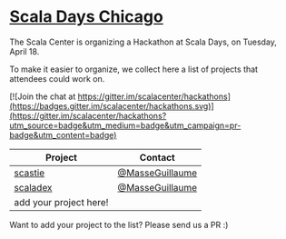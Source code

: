 # [Scala Days Chicago](http://event.scaladays.org/scaladays-chicago-2017)

The Scala Center is organizing a Hackathon at Scala Days, on Tuesday, April 18.

To make it easier to organize, we collect here a list of projects that attendees
could work on.

[![Join the chat at https://gitter.im/scalacenter/hackathons](https://badges.gitter.im/scalacenter/hackathons.svg)](https://gitter.im/scalacenter/hackathons?utm_source=badge&utm_medium=badge&utm_campaign=pr-badge&utm_content=badge)

| Project                          | Contact                           |
| -------                          | -------                           |
| [scastie][scastie]               | [@MasseGuillaume][MasseGuillaume] |
| [scaladex][scaladex]             | [@MasseGuillaume][MasseGuillaume] |
| add your project here!           |                                   |

Want to add your project to the list? Please send us a PR :)




[MasseGuillaume]: https://github.com/MasseGuillaume

[scastie]: https://github.com/scalacenter/scastie/labels/hackathon
[scaladex]: https://github.com/scalacenter/scaladex/labels/hackathon

